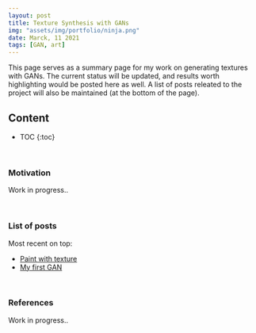 ```yaml
---
layout: post
title: Texture Synthesis with GANs
img: "assets/img/portfolio/ninja.png"
date: Marck, 11 2021
tags: [GAN, art]
---
```


This page serves as a summary page for my work on generating textures with GANs. The current status will be updated, and results worth highlighting would be posted here as well. A list of posts releated to the project will also be maintained (at the bottom of the page).


## Content <!--more-->

<!-- To be placed at the beginning of the post, it is where the table of content will be generated -->
* TOC
{:toc}

<br/>

### Motivation

Work in progress..

<br/>

### List of posts

Most recent on top:

- [Paint with texture](/2021/03/11/paint-w-texture.html)
- [My first GAN](/2021/03/07/first-gan.html)

<br/>

### References

Work in progress..


<!-- To be copied at the end of the post to render the table of content -->
<script type="text/javascript">
$(document).ready(function() {
    $('#toc').toc();
});
</script>
